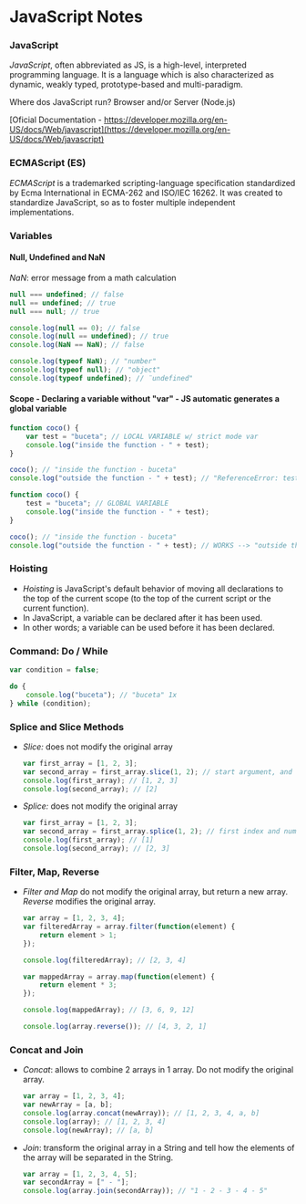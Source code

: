 # JavaScript Notes

### JavaScript

_JavaScript_, often abbreviated as JS, is a high-level, interpreted programming language. It is a language which is also characterized as dynamic, weakly typed, prototype-based and multi-paradigm.

Where dos JavaScript run? Browser and/or Server (Node.js)

[Oficial Documentation - https://developer.mozilla.org/en-US/docs/Web/javascript](https://developer.mozilla.org/en-US/docs/Web/javascript)

### ECMAScript (ES)

_ECMAScript_ is a trademarked scripting-language specification standardized by Ecma International in ECMA-262 and ISO/IEC 16262. It was created to standardize JavaScript, so as to foster multiple independent implementations.

### Variables

#### Null, Undefined and NaN

_NaN_: error message from a math calculation

```javascript
null === undefined; // false
null == undefined; // true
null === null; // true

console.log(null == 0); // false
console.log(null == undefined); // true
console.log(NaN == NaN); // false

console.log(typeof NaN); // "number"
console.log(typeof null); // "object"
console.log(typeof undefined); // ¨undefined"
```

#### Scope - Declaring a variable without "var" - JS automatic generates a global variable

```javascript
function coco() {
    var test = "buceta"; // LOCAL VARIABLE w/ strict mode var
    console.log("inside the function - " + test);
}

coco(); // "inside the function - buceta"
console.log("outside the function - " + test); // "ReferenceError: test is not defined
```

```javascript
function coco() {
    test = "buceta"; // GLOBAL VARIABLE
    console.log("inside the function - " + test);
}

coco(); // "inside the function - buceta"
console.log("outside the function - " + test); // WORKS --> "outside the function - buceta"
```

### Hoisting

-   _Hoisting_ is JavaScript's default behavior of moving all declarations to the top of the current scope (to the top of the current script or the current function).
-   In JavaScript, a variable can be declared after it has been used.
-   In other words; a variable can be used before it has been declared.

### Command: Do / While

```javascript
var condition = false;

do {
    console.log("buceta"); // "buceta" 1x
} while (condition);
```

### Splice and Slice Methods

-   _Slice:_ does not modify the original array

    ```javascript
    var first_array = [1, 2, 3];
    var second_array = first_array.slice(1, 2); // start argument, and ends at (but does not include)
    console.log(first_array); // [1, 2, 3]
    console.log(second_array); // [2]
    ```

-   _Splice:_ does not modify the original array

    ```javascript
    var first_array = [1, 2, 3];
    var second_array = first_array.splice(1, 2); // first index and number of elements
    console.log(first_array); // [1]
    console.log(second_array); // [2, 3]
    ```

### Filter, Map, Reverse

-   _Filter and Map_ do not modify the original array, but return a new array. _Reverse_ modifies the original array.

    ```javascript
    var array = [1, 2, 3, 4];
    var filteredArray = array.filter(function(element) {
        return element > 1;
    });

    console.log(filteredArray); // [2, 3, 4]

    var mappedArray = array.map(function(element) {
        return element * 3;
    });

    console.log(mappedArray); // [3, 6, 9, 12]

    console.log(array.reverse()); // [4, 3, 2, 1]
    ```

### Concat and Join

-   _Concat_: allows to combine 2 arrays in 1 array. Do not modify the original array.

    ```javascript
    var array = [1, 2, 3, 4];
    var newArray = [a, b];
    console.log(array.concat(newArray)); // [1, 2, 3, 4, a, b]
    console.log(array); // [1, 2, 3, 4]
    console.log(newArray); // [a, b]
    ```

-   _Join_: transform the original array in a String and tell how the elements of the array will be separated in the String.

    ```javascript
    var array = [1, 2, 3, 4, 5];
    var secondArray = [" - "];
    console.log(array.join(secondArray)); // "1 - 2 - 3 - 4 - 5"
    ```
